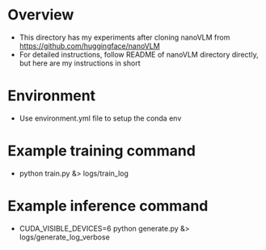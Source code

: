 # Overview
- This directory has my experiments after cloning nanoVLM from https://github.com/huggingface/nanoVLM
- For detailed instructions, follow README of nanoVLM directory directly, but here are my instructions in short

# Environment
- Use environment.yml file to setup the conda env

# Example training command
- python train.py &> logs/train_log

# Example inference command
- CUDA_VISIBLE_DEVICES=6 python generate.py &> logs/generate_log_verbose